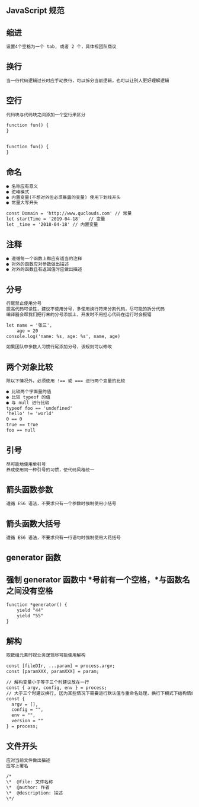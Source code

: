 <!--
 * @Description: 
 * @Author: 李大玄
 * @Date: 2021-11-30 11:44:48
 * @FilePath: /admin-website-vue2/src/views/blog/standard/javaScriptStandard.md
-->

## JavaScript 规范

## 缩进

```html
设置4个空格为一个 tab, 或者 2 个，具体视团队商议
```

## 换行
```html
当一行代码逻辑过长时应手动换行，可以拆分当前逻辑，也可以让别人更好理解逻辑
```
## 空行

```html
代码块与代码块之间添加一个空行来区分

function fun() {
}


function fun() {
}
```
## 命名
```html
● 名称应有意义
● 驼峰模式
● 内置变量(不想对外但必须暴露的变量) 使用下划线开头
● 常量大写开头

const Domain = 'http://www.quclouds.com' // 常量
let startTime = '2019-04-18'   // 变量
let _time = '2018-04-18' // 内置变量
```
## 注释
```html
● 遵循每一个函数上都应有适当的注释
● 对外的函数应对参数做出描述
● 对外的函数且有返回值时应做出描述
```
## 分号
```html
行尾禁止使用分号
提高代码可读性，建议不使用分号，多使用换行符来分割代码，尽可能的拆分代码
编译器会帮我们把行末的分号添加上，开发时不用担心代码在运行时会报错

let name = '张三',
    age = 20
console.log('name: %s, age: %s', name, age)

如果团队中多数人习惯行尾添加分号，该规则可以修改
```
## 两个对象比较
```html
除以下情况外，必须使用 !== 或 === 进行两个变量的比较

● 比较两个字面量的值
● 比较 typeof 的值
● 与 null 进行比较
typeof foo == 'undefined'
'hello' != 'world'
0 == 0
true == true
foo == null
```
## 引号
```html
尽可能地使用单引号
养成使用同一种引号的习惯，使代码风格统一
```
## 箭头函数参数
```html
遵循 ES6 语法，不要求只有一个参数时强制使用小括号
```
## 箭头函数大括号
```html
遵循 ES6 语法，不要求只有一行语句时强制使用大花括号
```
## generator 函数

## 强制 generator 函数中 *号前有一个空格，*与函数名之间没有空格
```html
function *generator() {
	yield "44"
	yield "55"
}
```


## 解构
```html
取数组元素时视业务逻辑尽可能使用解构

const [fileDIr, ...param] = process.argv;
const [paramXXX, paramXXX] = param;

// 解构变量小于等于三个时建议放在一行
const { argv, config, env } = process;
// 大于三个时建议换行, 因为某些情况下需要进行默认值与重命名处理，换行下模式下结构情绪
const { 
  argv = [], 
  config = "", 
  env = "",
  version = ""
} = process;
```
## 文件开头
```html
应对当前文件做出描述
应写上署名

/*
\*  @file: 文件名称
\*  @author: 作者
\*  @description: 描述
\*/
```